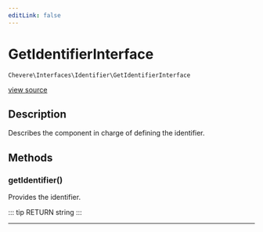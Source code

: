 ```yaml
---
editLink: false
---
```


# GetIdentifierInterface

`Chevere\Interfaces\Identifier\GetIdentifierInterface`

[view source](https://github.com/chevere/chevere/blob/master/src/Chevere/Interfaces/Identifier/GetIdentifierInterface.php)

## Description

Describes the component in charge of defining the identifier.

## Methods

### getIdentifier()

Provides the identifier.

::: tip RETURN
string
:::

---
